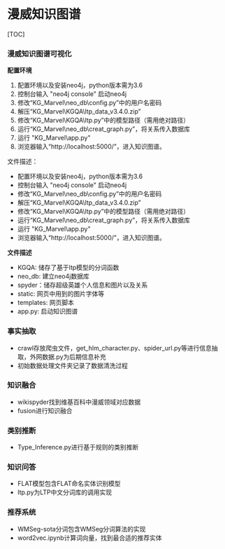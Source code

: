 # 漫威知识图谱

[TOC]

### 漫威知识图谱可视化

**配置环境**

1. 配置环境以及安装neo4j，python版本需为3.6
2. 控制台输入 "neo4j console" 启动neo4j
3. 修改“KG_Marvel\neo_db\config.py”中的用户名密码
4. 解压“KG_Marvel\KGQA\ltp_data_v3.4.0.zip”
5. 修改“KG_Marvel\KGQA\ltp.py”中的模型路径（需用绝对路径）
6. 运行“KG_Marvel\neo_db\creat_graph.py”，将关系传入数据库
7. 运行  "KG_Marvel\app.py"
8. 浏览器输入“http://localhost:5000/”，进入知识图谱。

文件描述：

- 配置环境以及安装neo4j，python版本需为3.6
- 控制台输入 "neo4j console" 启动neo4j
- 修改“KG_Marvel\neo_db\config.py”中的用户名密码
- 解压“KG_Marvel\KGQA\ltp_data_v3.4.0.zip”
- 修改“KG_Marvel\KGQA\ltp.py”中的模型路径（需用绝对路径）
- 运行“KG_Marvel\neo_db\creat_graph.py”，将关系传入数据库
- 运行  "KG_Marvel\app.py"
- 浏览器输入“http://localhost:5000/”，进入知识图谱。

**文件描述**

- KGQA: 储存了基于ltp模型的分词函数
- neo_db: 建立neo4j数据库
- spyder：储存超级英雄个人信息和图片以及关系
- static: 网页中用到的图片字体等
- templates: 网页脚本
- app.py: 启动知识图谱

### 事实抽取

- crawl存放爬虫文件，get_hlm_character.py、spider_url.py等进行信息抽取，外网数据.py为后期信息补充
- 初始数据处理文件夹记录了数据清洗过程

### 知识融合

- wikispyder找到维基百科中漫威领域对应数据
- fusion进行知识融合

### 类别推断

- Type_Inference.py进行基于规则的类别推断

### 知识问答

- FLAT模型包含FLAT命名实体识别模型
- ltp.py为LTP中文分词库的调用实现

### 推荐系统

- WMSeg-sota分词包含WMSeg分词算法的实现
- word2vec.ipynb计算词向量，找到最合适的推荐实体



